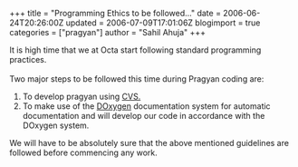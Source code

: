 +++
title = "Programming Ethics to be followed..."
date = 2006-06-24T20:26:00Z
updated = 2006-07-09T17:01:06Z
blogimport = true 
categories = ["pragyan"]
author = "Sahil Ahuja"
+++

It is high time that we at Octa start following standard programming practices.<br /><br />Two major steps to be followed this time during Pragyan coding are:<br /><ol><li>To develop pragyan using <a href="http://cvsbook.red-bean.com/cvsbook.html">CVS.</a></li><li>To make use of the <a href="http://www.stack.nl/%7Edimitri/doxygen/">DOxygen</a> documentation system for automatic documentation and will develop our code in accordance with the DOxygen system.</li></ol>We will have to be absolutely sure that the above mentioned guidelines are followed before commencing any work.
